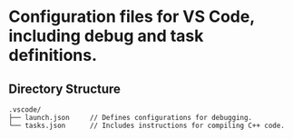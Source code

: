 # Configuration files for VS Code, including debug and task definitions.

## Directory Structure
```
.vscode/
├── launch.json		// Defines configurations for debugging.
└── tasks.json		// Includes instructions for compiling C++ code.
```